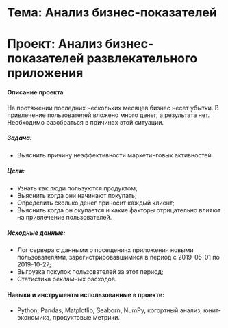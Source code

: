 # Тема: Анализ бизнес-показателей

# Проект: Анализ бизнес-показателей развлекательного приложения

#### Описание проекта 
На протяжении последних нескольких месяцев бизнес несет убытки. В привлечение пользователей вложено много денег, а результата нет. Необходимо разобраться в причинах этой ситуации.

##### Задача:
* Выяснить причину неэффективности маркетинговых активностей.

##### Цели:

* Узнать как люди пользуются продуктом;
* Выяснить когда они начинают покупать;
* Определить сколько денег приносит каждый клиент;
* Выяснить когда он окупается и какие факторы отрицательно влияют на привлечение пользователей.

##### Исходные данные:

* Лог сервера с данными о посещениях приложения новыми пользователями, зарегистрировавшимися в период с 2019-05-01 по 2019-10-27;
* Выгрузка покупок пользователей за этот период;
* Статистика рекламных расходов.



#### Навыки и инструменты использованные в проекте:
* Python, Pandas, Matplotlib, Seaborn, NumPy, когортный анализ, юнит-экономика, продуктовые метрики.